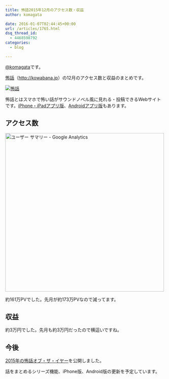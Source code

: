 ```yaml
---
title: 怖話2015年12月のアクセス数・収益
author: komagata

date: 2016-01-07T02:44:45+00:00
url: /articles/1765.html
dsq_thread_id:
  - 4468598792
categories:
  - blog

---
```

[@komagata][1]です。

<a title="怖話" href="http://kowabana.jp" target="_blank">怖話</a>（<a title="怖話" href="http://kowabana.jp" target="_blank">http://kowabana.jp</a>）の12月のアクセス数と収益のまとめです。


  <a href="http://kowabana.jp"><img src="http://i.gyazo.com/19e880127697f2aa72533b8e32ed6a2a.png" alt="怖話" /></a>


怖話とはスマホで怖い話がサウンドノベル風に見れる・投稿できるWebサイトです。<a title="怖話iPhone・iPadアプリ版" href="https://itunes.apple.com/jp/app/bu-hua-zui-buno1wan5000huano/id564486792?l=ja&mt=8" target="_blank">iPhone・iPadアプリ版</a>、<a title="怖話Androidアプリ版" href="https://play.google.com/store/apps/details?id=jp.fjord.kowabana" target="_blank">Androidアプリ版</a>もあります。

## アクセス数


  <img src="https://i.gyazo.com/ab0932cc88449c5a0fd3c700dc2e3645.png" alt="ユーザー サマリー - Google Analytics" width="500px" />


約161万PVでした。先月が約173万PVなので減ってます。

## 収益

約3万円でした。先月も約3万円だったので横這いですね。

## 今後

[2015年の怖話オブ・ザ・イヤー][2]を公開しました。

話をまとめるシリーズ機能、iPhone版、Android版の更新を予定しています。

 [1]: http://twitter.com/komagata
 [2]: http://kowabana.jp/articles/231